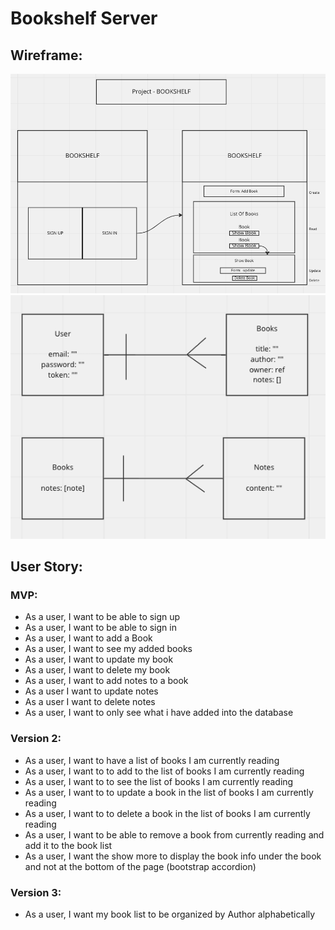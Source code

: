 # Bookshelf Server

## Wireframe:

![Wireframe image](/images/Bookshelf-Wireframe.png)
![ERD](/images/ERD.png)

## User Story:

### MVP:
- As a user, I want to be able to sign up
- As a user, I want to be able to sign in
- As a user, I want to add a Book
- As a user, I want to see my added books
- As a user, I want to update my book
- As a user, I want to delete my book
- As a user, I want to add notes to a book
- As a user I want to update notes
- As a user I want to delete notes
- As a user, I want to only see what i have added into the database

### Version 2:
- As a user, I want to have a list of books I am currently reading
- As a user, I want to to add to the list of books I am currently reading
- As a user, I want to to see the list of books I am currently reading
- As a user, I want to to update a book in the list of books I am currently reading
- As a user, I want to to delete a book in the list of books I am currently reading
- As a user, I want to be able to remove a book from currently reading and add it to the book list
- As a user, I want the show more to display the book info under the book and not at the bottom of the page (bootstrap accordion)

### Version 3:
- As a user, I want my book list to be organized by Author alphabetically